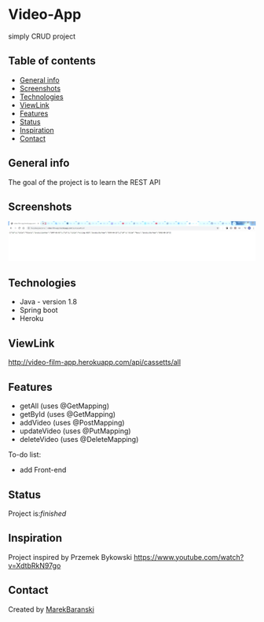 # Video-App
simply CRUD project

## Table of contents
* [General info](#general-info)
* [Screenshots](#screenshots)
* [Technologies](#technologies)
* [ViewLink](#viewLink)
* [Features](#features)
* [Status](#status)
* [Inspiration](#inspiration)
* [Contact](#contact)

## General info
The goal of the project is to learn the REST API

## Screenshots
![WebApp](./image/screenshot.JPG)


## Technologies
* Java - version 1.8
* Spring boot
* Heroku

## ViewLink
http://video-film-app.herokuapp.com/api/cassetts/all

## Features
* getAll (uses @GetMapping)
* getById (uses @GetMapping)
* addVideo (uses @PostMapping)
* updateVideo (uses @PutMapping)
* deleteVideo (uses @DeleteMapping)

To-do list:
* add Front-end


## Status
Project is:_finished_

## Inspiration
Project inspired by Przemek Bykowski
https://www.youtube.com/watch?v=XdtbRkN97go

## Contact
Created by [MarekBaranski](https://github.com/MarekBaranski)

